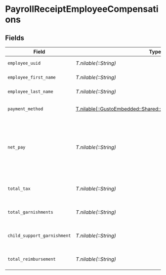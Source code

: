 # PayrollReceiptEmployeeCompensations


## Fields

| Field                                                                                                                                     | Type                                                                                                                                      | Required                                                                                                                                  | Description                                                                                                                               |
| ----------------------------------------------------------------------------------------------------------------------------------------- | ----------------------------------------------------------------------------------------------------------------------------------------- | ----------------------------------------------------------------------------------------------------------------------------------------- | ----------------------------------------------------------------------------------------------------------------------------------------- |
| `employee_uuid`                                                                                                                           | *T.nilable(::String)*                                                                                                                     | :heavy_minus_sign:                                                                                                                        | The UUID of the employee.                                                                                                                 |
| `employee_first_name`                                                                                                                     | *T.nilable(::String)*                                                                                                                     | :heavy_minus_sign:                                                                                                                        | The first name of the employee.                                                                                                           |
| `employee_last_name`                                                                                                                      | *T.nilable(::String)*                                                                                                                     | :heavy_minus_sign:                                                                                                                        | The last name of the employee.                                                                                                            |
| `payment_method`                                                                                                                          | [T.nilable(::GustoEmbedded::Shared::PayrollReceiptPaymentMethod)](../../models/shared/payrollreceiptpaymentmethod.md)                     | :heavy_minus_sign:                                                                                                                        | The employee's compensation payment method.                                                                                               |
| `net_pay`                                                                                                                                 | *T.nilable(::String)*                                                                                                                     | :heavy_minus_sign:                                                                                                                        | The employee's net pay. Net pay paid by check is available for reference but is not included in the `["totals"]["net_pay_debit"]` amount. |
| `total_tax`                                                                                                                               | *T.nilable(::String)*                                                                                                                     | :heavy_minus_sign:                                                                                                                        | The total of employer and employee taxes for the pay period.                                                                              |
| `total_garnishments`                                                                                                                      | *T.nilable(::String)*                                                                                                                     | :heavy_minus_sign:                                                                                                                        | The total garnishments for the pay period.                                                                                                |
| `child_support_garnishment`                                                                                                               | *T.nilable(::String)*                                                                                                                     | :heavy_minus_sign:                                                                                                                        | The total child support garnishment for the pay period.                                                                                   |
| `total_reimbursement`                                                                                                                     | *T.nilable(::String)*                                                                                                                     | :heavy_minus_sign:                                                                                                                        | The total reimbursement for the pay period.                                                                                               |
